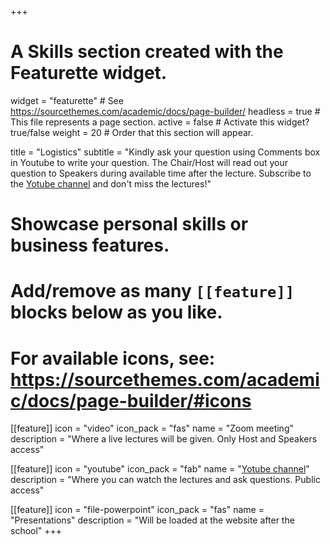 +++
# A Skills section created with the Featurette widget.
widget = "featurette"  # See https://sourcethemes.com/academic/docs/page-builder/
headless = true  # This file represents a page section.
active = false  # Activate this widget? true/false
weight = 20  # Order that this section will appear.

title = "Logistics"
subtitle = "Kindly ask your question using Comments box in Youtube to write your question. The Chair/Host will read out your question to Speakers during available time after the lecture. Subscribe to the <a href='https://www.youtube.com/channel/UCCXZNFdglOzGczmnAisb1vg'>Yotube channel</a> and don't miss the lectures!"

# Showcase personal skills or business features.
# 
# Add/remove as many `[[feature]]` blocks below as you like.
# 
# For available  icons, see: https://sourcethemes.com/academic/docs/page-builder/#icons

[[feature]]
  icon = "video"
  icon_pack = "fas"
  name = "Zoom meeting"
  description = "Where a live lectures will be given. Only Host and Speakers access"
  
[[feature]]
  icon = "youtube"
  icon_pack = "fab"
  name = "<a href='https://www.youtube.com/channel/UCCXZNFdglOzGczmnAisb1vg'>Yotube channel</a>"
  description = "Where you can watch the lectures and ask questions. Public access"
  
[[feature]]
  icon = "file-powerpoint"
  icon_pack = "fas"
  name = "Presentations"
  description = "Will be loaded at the website after the school"
+++
